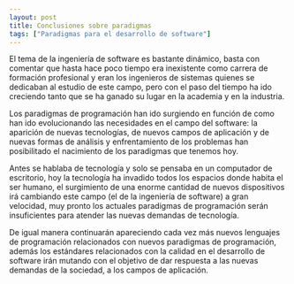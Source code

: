 ```yaml
---
layout: post
title: Conclusiones sobre paradigmas
tags: ["Paradigmas para el desarrollo de software"]
---
```


El tema de la ingeniería de software es bastante dinámico, basta con comentar que hasta hace poco tiempo era inexistente como carrera de formación profesional y eran los ingenieros de sistemas quienes se dedicaban al estudio de este campo, pero con el paso del tiempo ha ido creciendo tanto que se ha ganado su lugar en la academia y en la industria.

Los paradigmas de programación han ido surgiendo en función de como han ido evolucionando las necesidades en el campo del software: la aparición de nuevas tecnologías, de nuevos campos de aplicación y de nuevas formas de análisis y enfrentamiento de los problemas han posibilitado el nacimiento de los paradigmas que tenemos hoy.

Antes se hablaba de tecnología y solo se pensaba en un computador de escritorio, hoy la tecnología ha invadido todos los espacios donde habita el ser humano, el surgimiento de una enorme cantidad de nuevos dispositivos irá cambiando este campo (el de la ingeniería de software) a gran velocidad, muy pronto los actuales paradigmas de programación serán insuficientes para atender las nuevas demandas de tecnología.

De igual manera continuarán apareciendo cada vez más nuevos lenguajes de programación relacionados con nuevos paradigmas de programación, además los estándares relacionados con la calidad en el desarrollo de software irán mutando con el objetivo de dar respuesta a las nuevas demandas de la sociedad, a los campos de aplicación.

